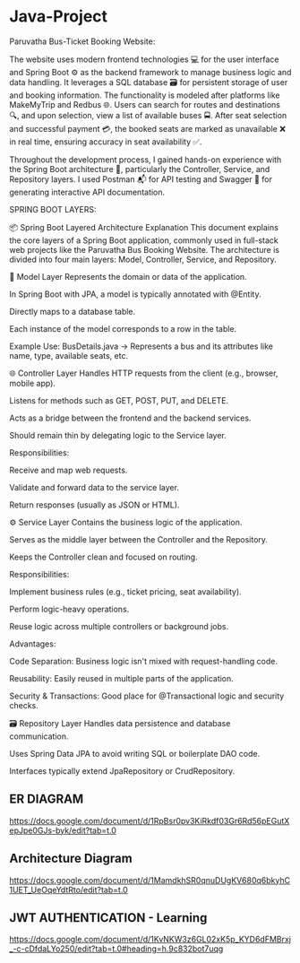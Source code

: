 # Java-Project

Paruvatha Bus-Ticket Booking Website:

The website uses modern frontend technologies 💻 for the user interface and Spring Boot ⚙️ as the backend framework to manage business logic and data handling. It leverages a SQL database 🗃️ for persistent storage of user and booking information.
The functionality is modeled after platforms like MakeMyTrip and Redbus 🌐. Users can search for routes and destinations 🔍, and upon selection, view a list of available buses 🚍. After seat selection and successful payment 💳, the booked seats are marked as unavailable ❌ in real time, ensuring accuracy in seat availability ✅.

Throughout the development process, I gained hands-on experience with the Spring Boot architecture 🧱, particularly the Controller, Service, and Repository layers. I used Postman 📬 for API testing and Swagger 📘 for generating interactive API documentation.

SPRING BOOT LAYERS:

📦 Spring Boot Layered Architecture Explanation
This document explains the core layers of a Spring Boot application, commonly used in full-stack web projects like the Paruvatha Bus Booking Website. The architecture is divided into four main layers: Model, Controller, Service, and Repository.

🧩 Model Layer
Represents the domain or data of the application.

In Spring Boot with JPA, a model is typically annotated with @Entity.

Directly maps to a database table.

Each instance of the model corresponds to a row in the table.

Example Use:
BusDetails.java → Represents a bus and its attributes like name, type, available seats, etc.

🌐 Controller Layer
Handles HTTP requests from the client (e.g., browser, mobile app).

Listens for methods such as GET, POST, PUT, and DELETE.

Acts as a bridge between the frontend and the backend services.

Should remain thin by delegating logic to the Service layer.

Responsibilities:

Receive and map web requests.

Validate and forward data to the service layer.

Return responses (usually as JSON or HTML).

⚙️ Service Layer
Contains the business logic of the application.

Serves as the middle layer between the Controller and the Repository.

Keeps the Controller clean and focused on routing.

Responsibilities:

Implement business rules (e.g., ticket pricing, seat availability).

Perform logic-heavy operations.

Reuse logic across multiple controllers or background jobs.

Advantages:

Code Separation: Business logic isn't mixed with request-handling code.

Reusability: Easily reused in multiple parts of the application.

Security & Transactions: Good place for @Transactional logic and security checks.

🗃️ Repository Layer
Handles data persistence and database communication.

Uses Spring Data JPA to avoid writing SQL or boilerplate DAO code.

Interfaces typically extend JpaRepository or CrudRepository.

## ER DIAGRAM 

https://docs.google.com/document/d/1RpBsr0pv3KiRkdf03Gr6Rd56pEGutXepJpe0GJs-byk/edit?tab=t.0

## Architecture Diagram

https://docs.google.com/document/d/1MamdkhSR0qnuDUgKV680q6bkyhC1UET_UeOqeYdtRto/edit?tab=t.0

## JWT AUTHENTICATION - Learning

https://docs.google.com/document/d/1KvNKW3z6GL02xK5p_KYD6dFMBrxj_-c-cDfdaLYo250/edit?tab=t.0#heading=h.9c832bot7uqg

